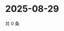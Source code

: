 # 2025-08-29

共 0 条

<!-- BEGIN ZHIHUQUESTIONS -->
<!-- 最后更新时间 Fri Aug 29 2025 13:11:17 GMT+0800 (China Standard Time) -->

<!-- END ZHIHUQUESTIONS -->
